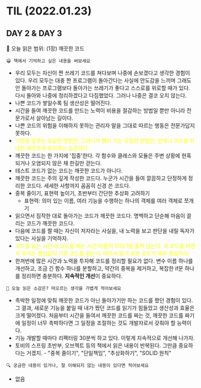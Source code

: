 # **TIL (2022.01.23)**

## DAY 2 & DAY 3

🎇 오늘 읽은 범위: (1장) 깨끗한 코드

```
😀 책에서 기억하고 싶은 내용을 써보세요
```

- 우리 모두는 자신이 짠 쓰레기 코드를 쳐다보며 나중에 손보겠다고 생각한 경험이 있다. 우리 모두는 대충 짠 프로그램이 돌아간다는 사실에 안도감을 느끼며 그래도 안 돌아가는 프로그램보다 돌아가는 쓰레기가 좋다고 스스로를 위로할 때가 있다. 다시 돌아와 나중에 정리하겠다고 다짐했었다. 그러나 나중은 결코 오지 않는다.
- 나쁜 코드가 쌓일수록 팀 생산성은 떨어진다.
- 시간을 들여 깨끗한 코드를 만드는 노력이 비용을 절감하는 방법일 뿐만 아니라 전문가로서 살아남는 길이다.
- 나쁜 코드의 위험을 이해하지 못하는 관리자 말을 그대로 따르는 행동은 전문가답지 못하다.
- <span style="color: yellow">기한을 맞추는 유일한 방법은, 그러니까 빨리 가는 유일한 방법은, 언제나 코드를 최대한 깨끗하게 유지하는 습관이다. </span>
- 깨끗한 코드는 한 가지에 '집중'한다. 각 함수와 클래스와 모듈은 주변 상황에 현혹되거나 오염되지 않은 채 한길만 걷는다.
- 테스트 코드가 없는 코드는 깨끗한 코드가 아니다.
- 깨끗한 코드는 주의 깊게 작성한 코드다. 누군가 시간을 들여 깔끔하고 단정하게 정리한 코드다. 세세한 사항까지 꼼꼼히 신경 쓴 코드다.
- 중복 줄이기, 표현력 높이기, 초반부터 간단한 추상화 고려하기
  - 표현력: 의미 있는 이름, 여러 기능을 수행하는 하나의 객체를 여러 객체로 쪼개기
- 읽으면서 짐작한 대로 돌아가는 코드가 깨끗한 코드다. 명백하고 단순해 마음이 끌리는 코드가 깨끗한 코드다.
- 다음에 코드를 짤 때는 자신이 저자라는 사실을, 내 노력을 보고 판단을 내릴 독자가 있다는 사실을 기억하자.
- <span style="color: yellow">코드를 읽는 시간 대 코드를 짜는 시간 비율이 10대 1을 훌쩍 넘는다. 새 코드를 짜면서 우리는 끊임없이 기존 코드를 읽는다. 따라서 읽기 쉬운 코드가 매우 중요하다.</span>
- 한꺼번에 많은 시간과 노력을 투자해 코드를 정리할 필요가 없다. 변수 이름 하나를 개선하고, 조금 긴 함수 하나를 분할하고, 약간의 중복을 제거하고, 복잡한 if문 하나를 정리하면 충분하다. **지속적인 개선**이 중요하다.

```
🤔 오늘 읽은 소감은? 떠오르는 생각을 가볍게 적어보세요
```

- 촉박한 일정에 맞춰 깨끗한 코드가 아닌 돌아가기만 하는 코드를 짰던 경험이 있다. 그 결과, 새로운 기능을 붙일 때 내가 짰던 코드를 읽기가 힘들었고 생산성과 효율은 크게 떨어졌다. 처음부터 시간을 들여서 깨끗한 코드를 짜는 것, 깨끗한 코드를 짜기에 일정이 너무 촉박하다면 그 일정을 조절하는 것도 개발자로서 갖춰야 할 능력이다.
- 기능 개발할 때마다 리팩터링 30분씩 하고 있다. 이렇게 지속적으로 개선해 나가자.
- 토비의 스프링 초반부, 오브젝트 등의 책에서 읽은 내용이 반복된다. 그만큼 중요하다는 거겠지. - "중복 줄이기", "단일책임", "추상화하기", "SOLID 원칙"

```
🔍 궁금한 내용이 있거나, 잘 이해되지 않는 내용이 있다면 적어보세요
```

- 없음
